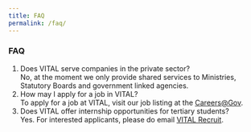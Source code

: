 ```yaml
---
title: FAQ
permalink: /faq/
---
```


### **FAQ**

<ol>
    <li>Does VITAL serve companies in the private sector?<br/>
        No, at the moment we only provide shared services to Ministries, Statutory Boards and government linked agencies.</li>
    <li>How may I apply for a job in VITAL?<br/>
        To apply for a job at VITAL, visit our job listing at the <a href="http://careers.pageuppeople.com/688/cwlive/en/filter/?search-keyword=&category=&work-type=&brand=vital&job-sector=" target="_blank">Careers@Gov</a><span style="background-color: initial;">.</li>
    <li>Does VITAL offer internship opportunities for tertiary students?<br/>
        Yes. For interested applicants, please do email <a href="mailto:vital_recruit@vital.gov.sg" target="_blank">VITAL Recruit</a>.</li>
</ol>
